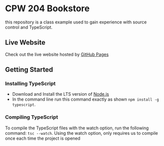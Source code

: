 # CPW 204 Bookstore
this repository is a class example used to gain
experience with source control and TypeScript.

## Live Website
Check out the live website hosted by [GitHub Pages](https://azael-hue.github.io/Bookstore-Exercise/)

## Getting Started

### Installing TypeScript
- Download and Install the LTS version of [Node.js](https://nodejs.org/)
- In the command line run this command exactly as shown `npm install -g typescript`.

### Compiling TypeScript
To compile the TypeScript files with the watch option,
run the following command: `tsc --watch`. Using the
watch option, only requires us to compile once each
time the project is opened
